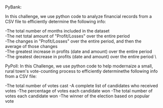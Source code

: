 PyBank:

In this challenge, we use python code to analyze financial records from a CSV file to efficiently determine the following info:

-The total number of months included in the dataset\
-The net total amount of "Profit/Losses" over the entire period\
-The changes in "Profit/Losses" over the entire period, and then the average of those changes\
-The greatest increase in profits (date and amount) over the entire period\
-The greatest decrease in profits (date and amount) over the entire period
\

PyPoll:
In this Challenge, we use python code to help modernaize a small, rural town's vote-counting process to efficiently determinethe following info from a CSV file:

-The total number of votes cast
-A complete list of candidates who received votes
-The percentage of votes each candidate won
-The total number of votes each candidate won
-The winner of the election based on popular vote
